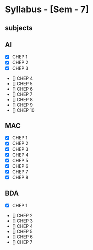 # Syllabus - [Sem - 7]

## subjects

## AI
- [x] CHEP 1 
- [x] CHEP 2 
- [x] CHEP 3 
- [] CHEP 4 
- [] CHEP 5 
- [] CHEP 6 
- [] CHEP 7 
- [] CHEP 8 
- [] CHEP 9 
- [] CHEP 10 

## MAC
- [x] CHEP 1
- [x] CHEP 2
- [x] CHEP 3
- [x] CHEP 4
- [x] CHEP 5
- [x] CHEP 6
- [x] CHEP 7
- [x] CHEP 8

## BDA
- [x] CHEP 1
- [] CHEP 2
- [] CHEP 3
- [] CHEP 4
- [] CHEP 5
- [] CHEP 6
- [] CHEP 7
